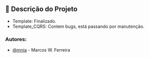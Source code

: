 ## 🧐 Descrição do Projeto

- Template: Finalizado.
- Template_CQRS: Contem bugs, está passando por manutenção.

### Autores:
- [@mnia](mnia@gft.com) - Marcos W. Ferreira


